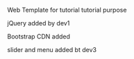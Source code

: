Web Template for tutorial tutorial purpose


jQuery added by dev1

Bootstrap CDN added

slider and menu added bt dev3 